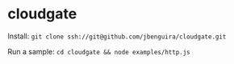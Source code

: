 # cloudgate

Install:
`git clone ssh://git@github.com/jbenguira/cloudgate.git`

Run a sample: 
`cd cloudgate && node examples/http.js`

